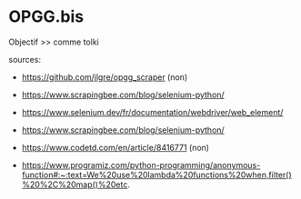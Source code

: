# OPGG.bis

Objectif >> comme tolki 

sources:
- https://github.com/jlgre/opgg_scraper (non)
- https://www.scrapingbee.com/blog/selenium-python/
- https://www.selenium.dev/fr/documentation/webdriver/web_element/
- https://www.scrapingbee.com/blog/selenium-python/ 
- https://www.codetd.com/en/article/8416771 (non)

- https://www.programiz.com/python-programming/anonymous-function#:~:text=We%20use%20lambda%20functions%20when,filter()%20%2C%20map()%20etc.
